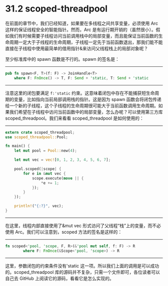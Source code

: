# 31.2 scoped-threadpool

在前面的章节中，我们已经知道，如果要在多线程之间共享变量，必须使用 Arc 这样的保证线程安全的智能指针。然而，Arc 是有运行期开销的（虽然很小）。假如我们有时候需要子线程访问当前调用栈中的局部变量，而且能保证当前函数的生命周期一定大于子线程的生命周期，子线程一定先于当前函数退出，那我们能不能直接在子线程中使用最简单的借用指针&来访问父线程栈上的局部对象呢？

至少标准库中的 spawn 函数是不行的。spawn 的签名是：

---

```rust
pub fn spawn<F, T>(f: F) -> JoinHandle<T>
    where F: FnOnce() -> T, F: Send + 'static, T: Send + 'static
```

---

注意这里的闭包要满足 `f:'static` 约束。这意味着闭包中存在不能捕获短生命周期的变量，比如指向当前局部调用栈的指针。这是因为 spawn 函数会将闭包传递给一个新的子线程，这个子线程的生命周期很可能大于当前函数调用生命周期。如果我们希望在子线程中访问当前函数中的局部变量，怎么办呢？可以使用第三方库 scoped\_threadpool。我们来看看 scoped\_threadpool 是如何使用的：

---

```rust
extern crate scoped_threadpool;
use scoped_threadpool::Pool;

fn main() {
    let mut pool = Pool::new(4);

    let mut vec = vec![0, 1, 2, 3, 4, 5, 6, 7];

    pool.scoped(|scope| {
        for e in &mut vec {
            scope.execute(move || {
                *e += 1;
            });
        }
    });

    println!("{:?}", vec);
}
```

---

在这里，线程内部直接使用了&mut vec 形式访问了父线程“栈”上的变量，而不必使用 Arc。我们可以注意到，scoped 方法的签名是这样的：

---

```rust
fn scoped<'pool, 'scope, F, R>(&'pool mut self, f: F) -> R
        where F: FnOnce(&Scope<'pool, 'scope>) -> R
```

---

这里，参数闭包的约束条件没有'static 这一项。所以我们上面的调用是可以成功的。scoped\_threadpool 库的源码并不复杂，只需一个文件即可，各位读者可以自己去 GitHub 上阅读它的源码，看看它是怎么实现的。
